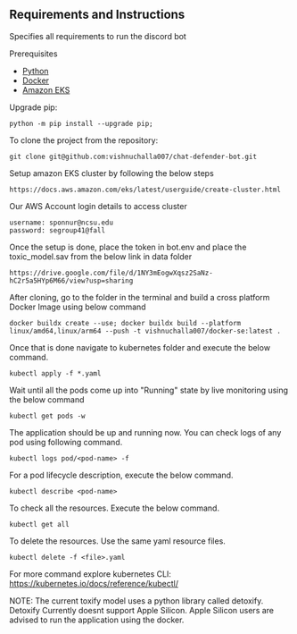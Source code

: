 ## Requirements and Instructions
Specifies all requirements to run the discord bot

Prerequisites

* [Python](https://www.python.org)
* [Docker](https://www.docker.com/)
* [Amazon EKS](https://aws.amazon.com/eks/)

Upgrade pip:
```
python -m pip install --upgrade pip;
```
To clone the project from the repository:
```
git clone git@github.com:vishnuchalla007/chat-defender-bot.git
```
Setup amazon EKS cluster by following the below steps
```
https://docs.aws.amazon.com/eks/latest/userguide/create-cluster.html
```
Our AWS Account login details to access cluster
```
username: sponnur@ncsu.edu
password: segroup41@fall
```
Once the setup is done, place the token in bot.env and place the toxic_model.sav from the below link in data folder
```
https://drive.google.com/file/d/1NY3mEogwXqsz2SaNz-hC2r5a5HYp6M66/view?usp=sharing
```
After cloning, go to the folder in the terminal and build a cross platform Docker Image using below command
```
docker buildx create --use; docker buildx build --platform linux/amd64,linux/arm64 --push -t vishnuchalla007/docker-se:latest .
```
Once that is done navigate to kubernetes folder and execute the below command.
```
kubectl apply -f *.yaml
```
Wait until all the pods come up into "Running" state by live monitoring using the below command
```
kubectl get pods -w 
```
The application should be up and running now. You can check logs of any pod using following command.
```
kubectl logs pod/<pod-name> -f
```
For a pod lifecycle description, execute the below command.
```
kubectl describe <pod-name>
```
To check all the resources. Execute the below command.
```
kubectl get all
```
To delete the resources. Use the same yaml resource files.
```
kubectl delete -f <file>.yaml
```
For more command explore kubernetes CLI: https://kubernetes.io/docs/reference/kubectl/

NOTE: The current toxify model uses a python library called detoxify. Detoxify Currently doesnt support Apple Silicon. Apple Silicon users are advised to run the application using the docker. 
